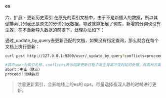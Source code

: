 #### es



六、扩展 - 更新历史索引
在原先的索引文档中，由于不是新插入的数据，所以其倒排索引列表还是原先的分词列表数据，导致就算拓展了词库，新增的分词也没有生效。在不重新导入数据的前提下，处理办法如下：

通过_update_by_query去更新匹配的文档，如果没有指定查询，那么就会在每个文档上执行更新：

```bash
curl post http://127.0.0.1:9200/user/_update_by_query?conflicts=proceed

#其中user为索引名称，conflicts表示如果更新过程中发生异常冲突时如何处理，有两种方案：
abort：中止（默认）
proceed：继续执行
```

> 注意更新索引，会影响线上的es的 qps，尽量选择夜深人静的时候进行更新。

